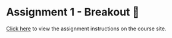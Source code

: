 # Assignment 1 - Breakout 🧱

[Click here](https://vikramsinghmtl.github.io/420-5P6-Game-Programming/assignments/1-breakout/) to view the assignment instructions on the course site.
